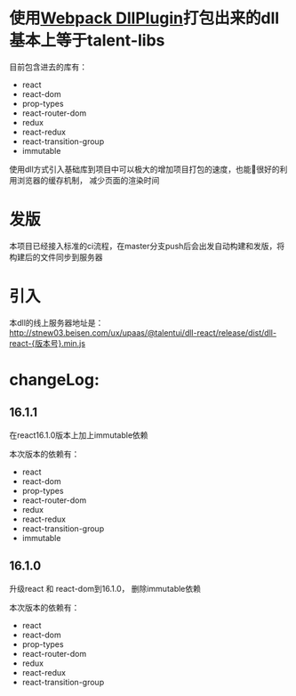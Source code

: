 # 使用[Webpack DllPlugin](https://webpack.js.org/plugins/dll-plugin/)打包出来的dll 基本上等于talent-libs

目前包含进去的库有：

* react
* react-dom
* prop-types
* react-router-dom
* redux
* react-redux
* react-transition-group
* immutable

使用dll方式引入基础库到项目中可以极大的增加项目打包的速度，也能很好的利用浏览器的缓存机制， 减少页面的渲染时间

# 发版

本项目已经接入标准的ci流程，在master分支push后会出发自动构建和发版，将构建后的文件同步到服务器

# 引入

本dll的线上服务器地址是：http://stnew03.beisen.com/ux/upaas/@talentui/dll-react/release/dist/dll-react-{版本号}.min.js 

# changeLog:

## 16.1.1
在react16.1.0版本上加上immutable依赖

本次版本的依赖有：
* react
* react-dom
* prop-types
* react-router-dom
* redux
* react-redux
* react-transition-group
* immutable


## 16.1.0

升级react 和 react-dom到16.1.0， 删除immutable依赖

本次版本的依赖有：
* react
* react-dom
* prop-types
* react-router-dom
* redux
* react-redux
* react-transition-group